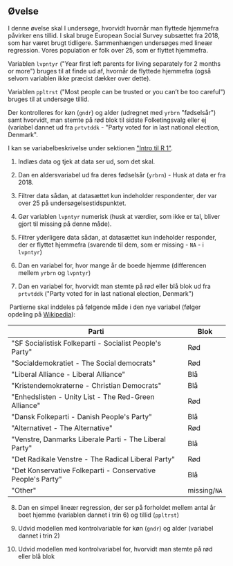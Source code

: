 ## Øvelse



I denne øvelse skal I undersøge, hvorvidt hvornår man flyttede hjemmefra påvirker ens tillid. I skal bruge European Social Survey subsættet fra 2018, som har været brugt tidligere. Sammenhængen undersøges med lineær regression. Vores population er folk over 25, som er flyttet hjemmefra.

Variablen `lvpntyr` ("Year first left parents for living separately for 2 months or more") bruges til at finde ud af, hvornår de flyttede hjemmefra (også selvom variablen ikke præcist dækker over dette).

Variablen `ppltrst` ("Most people can be trusted or you can’t be too careful") bruges til at undersøge tillid. 

Der kontrolleres for køn (`gndr`) og alder (udregnet med `yrbrn` "fødselsår") samt hvorvidt, man stemte på rød blok til sidste Folketingsvalg eller ej (variabel dannet ud fra `prtvtddk` - "Party voted for in last national election, Denmark".



I kan se variabelbeskrivelse under sektionen ["Intro til R 1"](https://rolflund.github.io/4semesterR/intro-til-r-1/#indhold-i-data).



1. Indlæs data og tjek at data ser ud, som det skal.



2. Dan en aldersvariabel ud fra deres fødselsår (`yrbrn`) - Husk at data er fra 2018.



3. Filtrer data sådan, at datasættet kun indeholder respondenter, der var over 25 på undersøgelsestidspunktet.



4. Gør variablen `lvpntyr` numerisk (husk at værdier, som ikke er tal, bliver gjort til missing på denne måde).



5. Filtrer yderligere data sådan, at datasættet kun indeholder responder, der er flyttet hjemmefra (svarende til dem, som er missing - `NA` - i `lvpntyr`)



6. Dan en variabel for, hvor mange år de boede hjemme (differencen mellem `yrbrn` og `lvpntyr`)



7. Dan en variabel for, hvorvidt man stemte på rød eller blå blok ud fra `prtvtddk` ("Party voted for in last national election, Denmark")

​		Partierne skal inddeles på følgende måde i den nye variabel (følger opdeling på [Wikipedia](https://da.wikipedia.org/wiki/Blokpolitik)):

| Parti                                                       | Blok         |
| ----------------------------------------------------------- | ------------ |
| "SF Socialistisk Folkeparti - Socialist People's Party"     | Rød          |
| "Socialdemokratiet - The Social democrats"                  | Rød          |
| "Liberal Alliance - Liberal Alliance"                       | Blå          |
| "Kristendemokraterne - Christian Democrats"                 | Blå          |
| "Enhedslisten - Unity List - The Red-Green Alliance"        | Rød          |
| "Dansk Folkeparti - Danish People's Party"                  | Blå          |
| "Alternativet - The Alternative"                            | Rød          |
| "Venstre, Danmarks Liberale Parti - The Liberal Party"      | Blå          |
| "Det Radikale Venstre - The Radical Liberal Party"          | Rød          |
| "Det Konservative Folkeparti - Conservative People's Party" | Blå          |
| "Other"                                                     | missing/`NA` |



8. Dan en simpel lineær regression, der ser på forholdet mellem antal år boet hjemme (variablen dannet i trin 6) og tillid (`ppltrst`)

   

9. Udvid modellen med kontrolvariable for køn (`gndr`) og alder (variabel dannet i trin 2)

   

10. Udvid modellen med kontrolvariabel for, hvorvidt man stemte på rød eller blå blok

